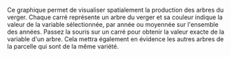 Ce graphique permet de visualiser spatialement la production des arbres du verger.
Chaque carré représente un arbre du verger et sa couleur indique la valeur de la variable sélectionnée, par année ou moyennée sur l'ensemble des années. 
Passez la souris sur un carré pour obtenir la valeur exacte de la variable d'un arbre. 
Cela mettra également en évidence les autres arbres de la parcelle qui sont de la même variété.
